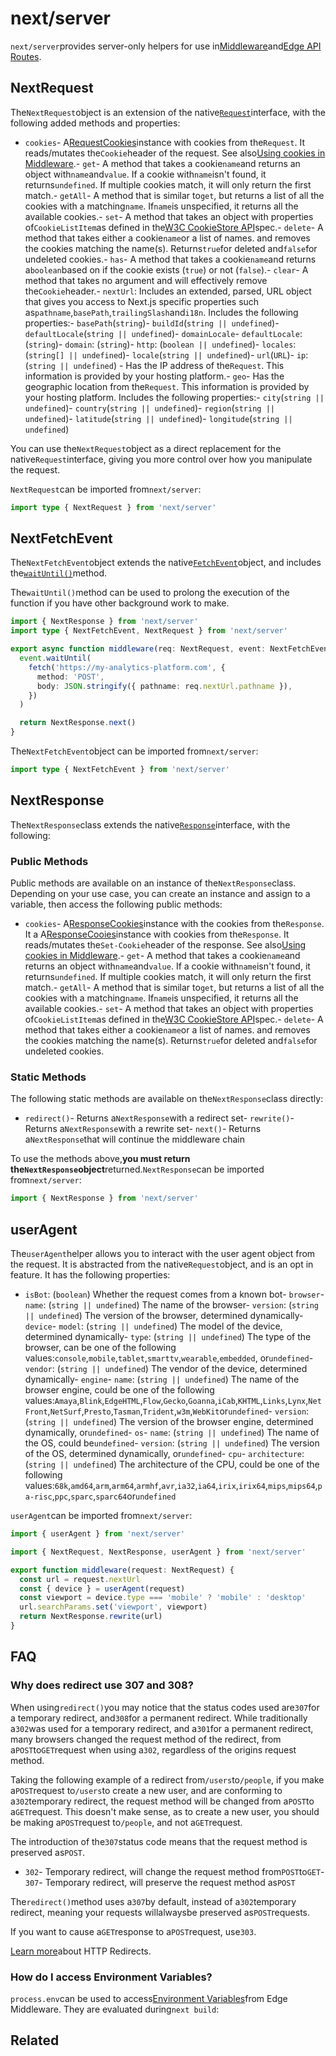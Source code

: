 # next/server

`next/server`provides server-only helpers for use in[Middleware](/docs/middleware)and[Edge API Routes](/docs/api-routes/edge-api-routes).

## NextRequest

The`NextRequest`object is an extension of the native[`Request`](https://developer.mozilla.org/en-US/docs/Web/API/Request)interface, with the following added methods and properties:

- `cookies`- A[RequestCookies](https://edge-runtime.vercel.app/packages/cookies#for-request)instance with cookies from the`Request`. It reads/mutates the`Cookie`header of the request. See also[Using cookies in Middleware](/docs/advanced-features/middleware#using-cookies).- `get`- A method that takes a cookie`name`and returns an object with`name`and`value`. If a cookie with`name`isn't found, it returns`undefined`. If multiple cookies match, it will only return the first match.- `getAll`- A method that is similar to`get`, but returns a list of all the cookies with a matching`name`. If`name`is unspecified, it returns all the available cookies.- `set`- A method that takes an object with properties of`CookieListItem`as defined in the[W3C CookieStore API](https://wicg.github.io/cookie-store/#dictdef-cookielistitem)spec.- `delete`- A method that takes either a cookie`name`or a list of names. and removes the cookies matching the name(s). Returns`true`for deleted and`false`for undeleted cookies.- `has`- A method that takes a cookie`name`and returns a`boolean`based on if the cookie exists (`true`) or not (`false`).- `clear`- A method that takes no argument and will effectively remove the`Cookie`header.- `nextUrl`: Includes an extended, parsed, URL object that gives you access to Next.js specific properties such as`pathname`,`basePath`,`trailingSlash`and`i18n`. Includes the following properties:- `basePath`(`string`)- `buildId`(`string || undefined`)- `defaultLocale`(`string || undefined`)- `domainLocale`- `defaultLocale`: (`string`)- `domain`: (`string`)- `http`: (`boolean || undefined`)- `locales`: (`string[] || undefined`)- `locale`(`string || undefined`)- `url`(`URL`)- `ip`: (`string || undefined`) - Has the IP address of the`Request`. This information is provided by your hosting platform.- `geo`- Has the geographic location from the`Request`. This information is provided by your hosting platform. Includes the following properties:- `city`(`string || undefined`)- `country`(`string || undefined`)- `region`(`string || undefined`)- `latitude`(`string || undefined`)- `longitude`(`string || undefined`)

You can use the`NextRequest`object as a direct replacement for the native`Request`interface, giving you more control over how you manipulate the request.

`NextRequest`can be imported from`next/server`:

```typescript
import type { NextRequest } from 'next/server'

```

## NextFetchEvent

The`NextFetchEvent`object extends the native[`FetchEvent`](https://developer.mozilla.org/en-US/docs/Web/API/FetchEvent)object, and includes the[`waitUntil()`](https://developer.mozilla.org/en-US/docs/Web/API/ExtendableEvent/waitUntil)method.

The`waitUntil()`method can be used to prolong the execution of the function if you have other background work to make.

```typescript
import { NextResponse } from 'next/server'
import type { NextFetchEvent, NextRequest } from 'next/server'

export async function middleware(req: NextRequest, event: NextFetchEvent) {
  event.waitUntil(
    fetch('https://my-analytics-platform.com', {
      method: 'POST',
      body: JSON.stringify({ pathname: req.nextUrl.pathname }),
    })
  )

  return NextResponse.next()
}

```

The`NextFetchEvent`object can be imported from`next/server`:

```typescript
import type { NextFetchEvent } from 'next/server'

```

## NextResponse

The`NextResponse`class extends the native[`Response`](https://developer.mozilla.org/en-US/docs/Web/API/Response)interface, with the following:

### Public Methods

Public methods are available on an instance of the`NextResponse`class. Depending on your use case, you can create an instance and assign to a variable, then access the following public methods:

- `cookies`- A[ResponseCookies](https://edge-runtime.vercel.app/packages/cookies#for-response)instance with the cookies from the`Response`. It a
A[ResponseCooies](https://edge-runtime.vercel.app/packages/cookies#for-response)instance with cookies from the`Response`. It reads/mutates the`Set-Cookie`header of the response. See also[Using cookies in Middleware](/docs/advanced-features/middleware#using-cookies).- `get`- A method that takes a cookie`name`and returns an object with`name`and`value`. If a cookie with`name`isn't found, it returns`undefined`. If multiple cookies match, it will only return the first match.- `getAll`- A method that is similar to`get`, but returns a list of all the cookies with a matching`name`. If`name`is unspecified, it returns all the available cookies.- `set`- A method that takes an object with properties of`CookieListItem`as defined in the[W3C CookieStore API](https://wicg.github.io/cookie-store/#dictdef-cookielistitem)spec.- `delete`- A method that takes either a cookie`name`or a list of names. and removes the cookies matching the name(s). Returns`true`for deleted and`false`for undeleted cookies.

### Static Methods

The following static methods are available on the`NextResponse`class directly:

- `redirect()`- Returns a`NextResponse`with a redirect set- `rewrite()`- Returns a`NextResponse`with a rewrite set- `next()`- Returns a`NextResponse`that will continue the middleware chain

To use the methods above,**you must return the`NextResponse`object**returned.`NextResponse`can be imported from`next/server`:

```typescript
import { NextResponse } from 'next/server'

```

## userAgent

The`userAgent`helper allows you to interact with the user agent object from the request. It is abstracted from the native`Request`object, and is an opt in feature. It has the following properties:

- `isBot`: (`boolean`) Whether the request comes from a known bot- `browser`- `name`: (`string || undefined`) The name of the browser- `version`: (`string || undefined`) The version of the browser, determined dynamically- `device`- `model`: (`string || undefined`) The model of the device, determined dynamically- `type`: (`string || undefined`) The type of the browser, can be one of the following values:`console`,`mobile`,`tablet`,`smarttv`,`wearable`,`embedded`, or`undefined`- `vendor`: (`string || undefined`) The vendor of the device, determined dynamically- `engine`- `name`: (`string || undefined`) The name of the browser engine, could be one of the following values:`Amaya`,`Blink`,`EdgeHTML`,`Flow`,`Gecko`,`Goanna`,`iCab`,`KHTML`,`Links`,`Lynx`,`NetFront`,`NetSurf`,`Presto`,`Tasman`,`Trident`,`w3m`,`WebKit`or`undefined`- `version`: (`string || undefined`) The version of the browser engine, determined dynamically, or`undefined`- `os`- `name`: (`string || undefined`) The name of the OS, could be`undefined`- `version`: (`string || undefined`) The version of the OS, determined dynamically, or`undefined`- `cpu`- `architecture`: (`string || undefined`) The architecture of the CPU, could be one of the following values:`68k`,`amd64`,`arm`,`arm64`,`armhf`,`avr`,`ia32`,`ia64`,`irix`,`irix64`,`mips`,`mips64`,`pa-risc`,`ppc`,`sparc`,`sparc64`or`undefined`

`userAgent`can be imported from`next/server`:

```typescript
import { userAgent } from 'next/server'

```

```typescript
import { NextRequest, NextResponse, userAgent } from 'next/server'

export function middleware(request: NextRequest) {
  const url = request.nextUrl
  const { device } = userAgent(request)
  const viewport = device.type === 'mobile' ? 'mobile' : 'desktop'
  url.searchParams.set('viewport', viewport)
  return NextResponse.rewrite(url)
}

```

## FAQ

### Why does redirect use 307 and 308?

When using`redirect()`you may notice that the status codes used are`307`for a temporary redirect, and`308`for a permanent redirect. While traditionally a`302`was used for a temporary redirect, and a`301`for a permanent redirect, many browsers changed the request method of the redirect, from a`POST`to`GET`request when using a`302`, regardless of the origins request method.

Taking the following example of a redirect from`/users`to`/people`, if you make a`POST`request to`/users`to create a new user, and are conforming to a`302`temporary redirect, the request method will be changed from a`POST`to a`GET`request. This doesn't make sense, as to create a new user, you should be making a`POST`request to`/people`, and not a`GET`request.

The introduction of the`307`status code means that the request method is preserved as`POST`.

- `302`- Temporary redirect, will change the request method from`POST`to`GET`- `307`- Temporary redirect, will preserve the request method as`POST`

The`redirect()`method uses a`307`by default, instead of a`302`temporary redirect, meaning your requests willalwaysbe preserved as`POST`requests.

If you want to cause a`GET`response to a`POST`request, use`303`.

[Learn more](https://developer.mozilla.org/en-US/docs/Web/HTTP/Redirections)about HTTP Redirects.

### How do I access Environment Variables?

`process.env`can be used to access[Environment Variables](/docs/basic-features/environment-variables)from Edge Middleware. They are evaluated during`next build`:



## Related




